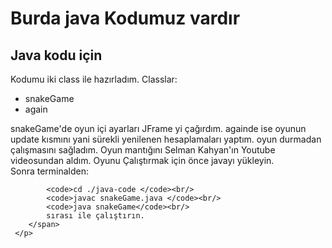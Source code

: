 <h1>Burda java Kodumuz vardır</h1>
<div>
	<h2>Java kodu için</h2>
	<p>Kodumu iki class ile hazırladım. Classlar: 
		<ul>	
			<li>snakeGame</li>
			<li>again</li>
		</ul>
	 	snakeGame'de oyun içi ayarları JFrame yi çağırdım.
		againde ise oyunun update kısmını yani sürekli yenilenen hesaplamaları yaptım. oyun durmadan çalışmasını sağladım.
		Oyun mantığını Selman Kahyan'ın  Youtube videosundan aldım.
		<span>
			Oyunu Çalıştırmak için önce  javayı yükleyin.<br>
			Sonra terminalden:<br/>
			
			<code>cd ./java-code </code><br/>
			<code>javac snakeGame.java </code><br/>
			<code>java snakeGame</code><br/>
			sırası ile çalıştırın.
		</span>
	 </p>
</div>